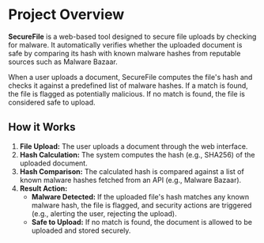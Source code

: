 # Project Overview

**SecureFile** is a web-based tool designed to secure file uploads by checking for malware. It automatically verifies whether the uploaded document is safe by comparing its hash with known malware hashes from reputable sources such as Malware Bazaar.

When a user uploads a document, SecureFile computes the file's hash and checks it against a predefined list of malware hashes. If a match is found, the file is flagged as potentially malicious. If no match is found, the file is considered safe to upload.

## How it Works

1. **File Upload:** The user uploads a document through the web interface.
2. **Hash Calculation:** The system computes the hash (e.g., SHA256) of the uploaded document.
3. **Hash Comparison:** The calculated hash is compared against a list of known malware hashes fetched from an API (e.g., Malware Bazaar).
4. **Result Action:**
    - **Malware Detected:** If the uploaded file's hash matches any known malware hash, the file is flagged, and security actions are triggered (e.g., alerting the user, rejecting the upload).
    - **Safe to Upload:** If no match is found, the document is allowed to be uploaded and stored securely.
